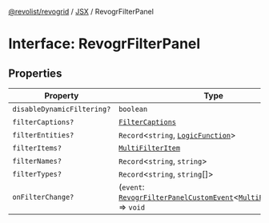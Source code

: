 [@revolist/revogrid](README.md) / [JSX](Namespace.JSX.md) / RevogrFilterPanel

# Interface: RevogrFilterPanel

## Properties

| Property | Type | Defined in |
| ------ | ------ | ------ |
| `disableDynamicFiltering?` | `boolean` | [src/components.d.ts:1709](https://github.com/revolist/revogrid/blob/684eab34b16e993178d736466d35507eda9850cd/src/components.d.ts#L1709) |
| `filterCaptions?` | [`FilterCaptions`](TypeAlias.FilterCaptions.md) | [src/components.d.ts:1710](https://github.com/revolist/revogrid/blob/684eab34b16e993178d736466d35507eda9850cd/src/components.d.ts#L1710) |
| `filterEntities?` | `Record`\<`string`, [`LogicFunction`](TypeAlias.LogicFunction.md)\> | [src/components.d.ts:1711](https://github.com/revolist/revogrid/blob/684eab34b16e993178d736466d35507eda9850cd/src/components.d.ts#L1711) |
| `filterItems?` | [`MultiFilterItem`](TypeAlias.MultiFilterItem.md) | [src/components.d.ts:1712](https://github.com/revolist/revogrid/blob/684eab34b16e993178d736466d35507eda9850cd/src/components.d.ts#L1712) |
| `filterNames?` | `Record`\<`string`, `string`\> | [src/components.d.ts:1713](https://github.com/revolist/revogrid/blob/684eab34b16e993178d736466d35507eda9850cd/src/components.d.ts#L1713) |
| `filterTypes?` | `Record`\<`string`, `string`[]\> | [src/components.d.ts:1714](https://github.com/revolist/revogrid/blob/684eab34b16e993178d736466d35507eda9850cd/src/components.d.ts#L1714) |
| `onFilterChange?` | (`event`: [`RevogrFilterPanelCustomEvent`](Interface.RevogrFilterPanelCustomEvent.md)\<[`MultiFilterItem`](TypeAlias.MultiFilterItem.md)\>) => `void` | [src/components.d.ts:1715](https://github.com/revolist/revogrid/blob/684eab34b16e993178d736466d35507eda9850cd/src/components.d.ts#L1715) |
